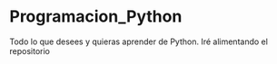 # Programacion_Python
Todo lo que desees y quieras aprender de Python. Iré alimentando el repositorio 
